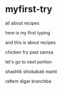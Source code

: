 # myfirst-try
all about recipes


here is my first typing

and this is about recipes

chicken fry
past
samsa

let's go to next portion

shashlik
shixkabab
manti




raftem digar branchba
